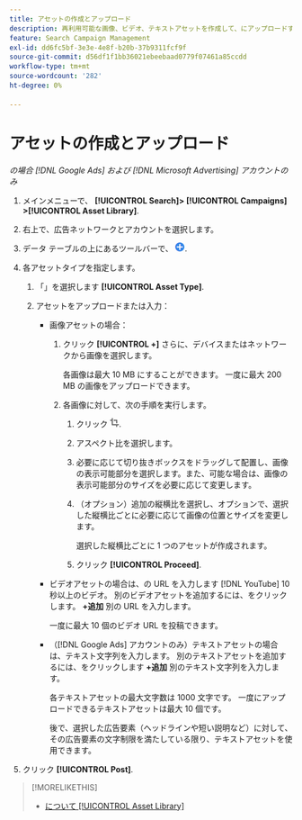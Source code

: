 ```yaml
---
title: アセットの作成とアップロード
description: 再利用可能な画像、ビデオ、テキストアセットを作成して、にアップロードする方法を説明します [!DNL Google Ads] および [!DNL Microsoft Advertising] アカウントレベルのアセットライブラリ。
feature: Search Campaign Management
exl-id: dd6fc5bf-3e3e-4e8f-b20b-37b9311fcf9f
source-git-commit: d56df1f1bb36021ebeebaad0779f07461a85ccdd
workflow-type: tm+mt
source-wordcount: '282'
ht-degree: 0%

---
```


# アセットの作成とアップロード

*の場合 [!DNL Google Ads] および [!DNL Microsoft Advertising] アカウントのみ*

1. メインメニューで、 **[!UICONTROL Search]> [!UICONTROL Campaigns] >[!UICONTROL Asset Library]**.

1. 右上で、広告ネットワークとアカウントを選択します。

1. データ テーブルの上にあるツールバーで、 ![Upload](/help/search-social-commerce/assets/add.png "Upload").

1. 各アセットタイプを指定します。

   1. 「」を選択します **[!UICONTROL Asset Type]**.

   1. アセットをアップロードまたは入力：

      * 画像アセットの場合：

         1. クリック **[!UICONTROL +]** さらに、デバイスまたはネットワークから画像を選択します。

            各画像は最大 10 MB にすることができます。 一度に最大 200 MB の画像をアップロードできます。

         1. 各画像に対して、次の手順を実行します。

            1. クリック ![切り抜き](/help/search-social-commerce/assets/crop.png "切り抜き").

            1. アスペクト比を選択します。

            1. 必要に応じて切り抜きボックスをドラッグして配置し、画像の表示可能部分を選択します。また、可能な場合は、画像の表示可能部分のサイズを必要に応じて変更します。

            1. （オプション）追加の縦横比を選択し、オプションで、選択した縦横比ごとに必要に応じて画像の位置とサイズを変更します。

               選択した縦横比ごとに 1 つのアセットが作成されます。

            1. クリック **[!UICONTROL Proceed]**.

      * ビデオアセットの場合は、の URL を入力します [!DNL YouTube] 10 秒以上のビデオ。 別のビデオアセットを追加するには、をクリックします。 **+追加** 別の URL を入力します。

        一度に最大 10 個のビデオ URL を投稿できます。

      * （[!DNL Google Ads] アカウントのみ）テキストアセットの場合は、テキスト文字列を入力します。 別のテキストアセットを追加するには、をクリックします **+追加** 別のテキスト文字列を入力します。

        各テキストアセットの最大文字数は 1000 文字です。 一度にアップロードできるテキストアセットは最大 10 個です。

        後で、選択した広告要素（ヘッドラインや短い説明など）に対して、その広告要素の文字制限を満たしている限り、テキストアセットを使用できます。

1. クリック **[!UICONTROL Post]**.

>[!MORELIKETHIS]
>
>* [について [!UICONTROL Asset Library]](asset-library-about.md)
